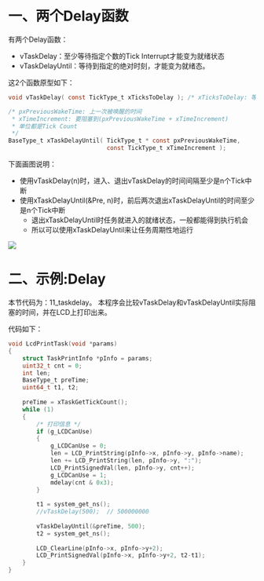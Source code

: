 # 一、两个Delay函数

有两个Delay函数：

* vTaskDelay：至少等待指定个数的Tick Interrupt才能变为就绪状态
* vTaskDelayUntil：等待到指定的绝对时刻，才能变为就绪态。

这2个函数原型如下：

```c
void vTaskDelay( const TickType_t xTicksToDelay ); /* xTicksToDelay: 等待多少给Tick */

/* pxPreviousWakeTime: 上一次被唤醒的时间
 * xTimeIncrement: 要阻塞到(pxPreviousWakeTime + xTimeIncrement)
 * 单位都是Tick Count
 */
BaseType_t xTaskDelayUntil( TickType_t * const pxPreviousWakeTime,
                            const TickType_t xTimeIncrement );
```

下面画图说明：

* 使用vTaskDelay(n)时，进入、退出vTaskDelay的时间间隔至少是n个Tick中断
* 使用xTaskDelayUntil(&Pre, n)时，前后两次退出xTaskDelayUntil的时间至少是n个Tick中断
    * 退出xTaskDelayUntil时任务就进入的就绪状态，一般都能得到执行机会
    * 所以可以使用xTaskDelayUntil来让任务周期性地运行

<div><img src="https://cdn.jsdelivr.net/gh/lcekold/blogimage@main/Network/image6-8f4a665a.png"></div>

# 二、示例:Delay

本节代码为：11_taskdelay。 本程序会比较vTaskDelay和vTaskDelayUntil实际阻塞的时间，并在LCD上打印出来。

代码如下：

```c
void LcdPrintTask(void *params)
{
	struct TaskPrintInfo *pInfo = params;
	uint32_t cnt = 0;
	int len;
	BaseType_t preTime;
	uint64_t t1, t2;
	
	preTime = xTaskGetTickCount();
	while (1)
	{
		/* 打印信息 */
		if (g_LCDCanUse)
		{
			g_LCDCanUse = 0;
			len = LCD_PrintString(pInfo->x, pInfo->y, pInfo->name);
			len += LCD_PrintString(len, pInfo->y, ":");
			LCD_PrintSignedVal(len, pInfo->y, cnt++);
			g_LCDCanUse = 1;
			mdelay(cnt & 0x3);
		}
		
		t1 = system_get_ns();
		//vTaskDelay(500);  // 500000000
		
		vTaskDelayUntil(&preTime, 500);
		t2 = system_get_ns();
		
		LCD_ClearLine(pInfo->x, pInfo->y+2);
		LCD_PrintSignedVal(pInfo->x, pInfo->y+2, t2-t1);
	}
}

```